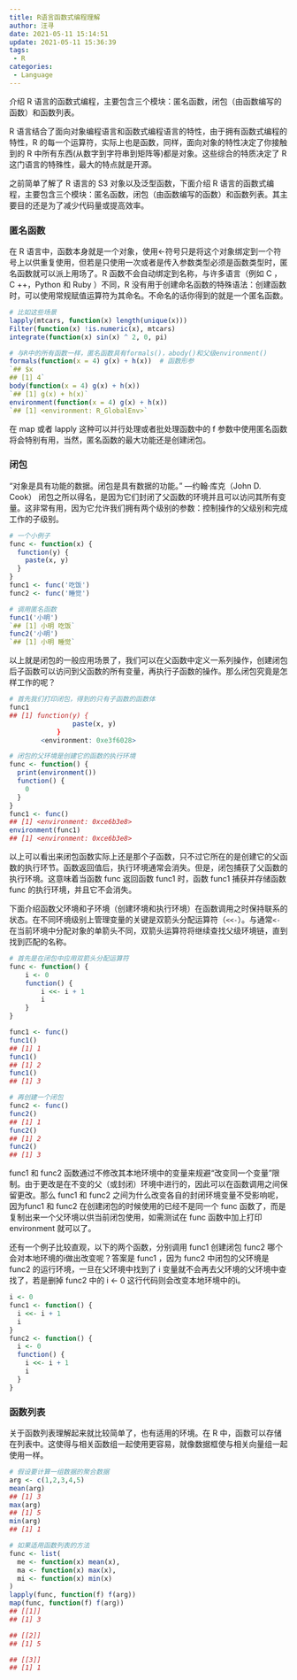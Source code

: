 ```yaml
---
title: R语言函数式编程理解
author: 汪寻
date: 2021-05-11 15:14:51
update: 2021-05-11 15:36:39
tags:
 - R
categories:
 - Language
---
```


介绍 R 语言的函数式编程，主要包含三个模块：匿名函数，闭包（由函数编写的函数）和函数列表。

<!-- more -->

R 语言结合了面向对象编程语言和函数式编程语言的特性，由于拥有函数式编程的特性，R 的每一个运算符，实际上也是函数，同样，面向对象的特性决定了你接触到的 R 中所有东西(从数字到字符串到矩阵等)都是对象。这些综合的特质决定了 R 这门语言的特殊性，最大的特点就是开源。

之前简单了解了 R 语言的 S3 对象以及泛型函数，下面介绍 R 语言的函数式编程，主要包含三个模块：匿名函数，闭包（由函数编写的函数）和函数列表。其主要目的还是为了减少代码量或提高效率。

### 匿名函数

在 R 语言中，函数本身就是一个对象，使用<-符号只是将这个对象绑定到一个符号上以供重复使用，但若是只使用一次或者是传入参数类型必须是函数类型时，匿名函数就可以派上用场了。R 函数不会自动绑定到名称，与许多语言（例如 C ， C ++，Python 和 Ruby ）不同，R 没有用于创建命名函数的特殊语法：创建函数时，可以使用常规赋值运算符为其命名。不命名的话你得到的就是一个匿名函数。

```r
# 比如这些场景
lapply(mtcars, function(x) length(unique(x)))
Filter(function(x) !is.numeric(x), mtcars)
integrate(function(x) sin(x) ^ 2, 0, pi)

# 与R中的所有函数一样，匿名函数具有formals()，abody()和父级environment()
formals(function(x = 4) g(x) + h(x))  # 函数形参
`## $x
## [1] 4`
body(function(x = 4) g(x) + h(x))
`## [1] g(x) + h(x)`
environment(function(x = 4) g(x) + h(x))
`## [1] <environment: R_GlobalEnv>`
```

在 map 或者 lapply 这种可以并行处理或者批处理函数中的 f 参数中使用匿名函数将会特别有用，当然，匿名函数的最大功能还是创建闭包。

### 闭包

“对象是具有功能的数据。闭包是具有数据的功能。” —约翰·库克（John D. Cook） 闭包之所以得名，是因为它们封闭了父函数的环境并且可以访问其所有变量。这非常有用，因为它允许我们拥有两个级别的参数：控制操作的父级别和完成工作的子级别。

```r
# 一个小例子
func <- function(x) {
  function(y) {
    paste(x, y)
  }
}
func1 <- func('吃饭')
func2 <- func('睡觉')

# 调用匿名函数
func1('小明')
`## [1] 小明 吃饭`
func2('小明')
`## [1] 小明 睡觉`
```

以上就是闭包的一般应用场景了，我们可以在父函数中定义一系列操作，创建闭包后子函数可以访问到父函数的所有变量，再执行子函数的操作。那么闭包究竟是怎样工作的呢？

```r
# 首先我们打印闭包，得到的只有子函数的函数体
func1
## [1] function(y) {
                paste(x, y)
            }
        <environment: 0xe3f6028>

# 闭包的父环境是创建它的函数的执行环境
func <- function() {
  print(environment())
  function() {
    0
  }
}
func1 <- func()
## [1] <environment: 0xce6b3e8>
environment(func1)
## [1] <environment: 0xce6b3e8>
```

以上可以看出来闭包函数实际上还是那个子函数，只不过它所在的是创建它的父函数的执行环节。函数返回值后，执行环境通常会消失。但是，闭包捕获了父函数的执行环境。这意味着当函数 func 返回函数 func1 时，函数 func1 捕获并存储函数 func 的执行环境，并且它不会消失。

下面介绍函数父环境和子环境（创建环境和执行环境）在函数调用之时保持联系的状态。在不同环境级别上管理变量的关键是双箭头分配运算符（`<<-`）。与通常`<-`在当前环境中分配对象的单箭头不同，双箭头运算符将继续查找父级环境链，直到找到匹配的名称。

```r
# 首先是在闭包中应用双箭头分配运算符
func <- function() {
    i <- 0
    function() {
        i <<- i + 1
        i
    }
}

func1 <- func()
func1()
## [1] 1
func1()
## [1] 2
func1()
## [1] 3

# 再创建一个闭包
func2 <- func()
func2()
## [1] 1
func2()
## [1] 2
func2()
## [1] 3
```

func1 和 func2 函数通过不修改其本地环境中的变量来规避“改变同一个变量”限制。由于更改是在不变的父（或封闭）环境中进行的，因此可以在函数调用之间保留更改。那么 func1 和 func2 之间为什么改变各自的封闭环境变量不受影响呢，因为func1 和 func2 在创建闭包的时候使用的已经不是同一个 func 函数了，而是复制出来一个父环境以供当前闭包使用，如需测试在 func 函数中加上打印 environment 就可以了。

还有一个例子比较直观，以下的两个函数，分别调用 func1 创建闭包 func2 哪个会对本地环境的i做出改变呢？答案是 func1 ，因为 func2 中闭包的父环境是 func2 的运行环境，一旦在父环境中找到了 i 变量就不会再去父环境的父环境中查找了，若是删掉 func2 中的 i <- 0 这行代码则会改变本地环境中的i。

```r
i <- 0
func1 <- function() {
  i <<- i + 1
  i
}
func2 <- function() {
  i <- 0
  function() {
    i <<- i + 1
    i
  }
}
```

### 函数列表

关于函数列表理解起来就比较简单了，也有适用的环境。在 R 中，函数可以存储在列表中。这使得与相关函数组一起使用更容易，就像数据框使与相关向量组一起使用一样。

```r
# 假设要计算一组数据的聚合数据
arg <- c(1,2,3,4,5)
mean(arg)
## [1] 3
max(arg)
## [1] 5
min(arg)
## [1] 1

# 如果适用函数列表的方法
func <- list(
  me <- function(x) mean(x),
  ma <- function(x) max(x),
  mi <- function(x) min(x)
)
lapply(func, function(f) f(arg))
map(func, function(f) f(arg))
## [[1]]
## [1] 3

## [[2]]
## [1] 5

## [[3]]
## [1] 1
```
